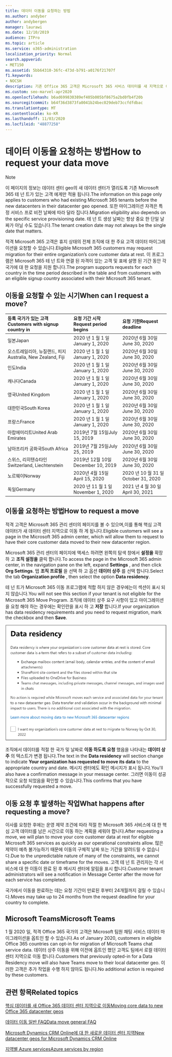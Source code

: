 ```yaml
---
title: 데이터 이동을 요청하는 방법
ms.author: andyber
author: andybergen
manager: laurawi
ms.date: 12/10/2019
audience: ITPro
ms.topic: article
ms.service: o365-administration
localization_priority: Normal
search.appverid:
- MET150
ms.assetid: 5bb64310-36fc-473d-b791-a0176f21707f
f1.keywords:
- NOCSH
description: 기존 Office 365 고객은 Microsoft 365 서비스 데이터를 새 지역으로 이동 하기 위해 해당 국가의 마감 날짜 이전에 요청을 제출 해야 합니다.
ms.custom: seo-marvel-apr2020
ms.openlocfilehash: b6ad699830389ef405b005bf8675a2bd0fb4f20b
ms.sourcegitcommit: b64f36d3873fa0041b24bec029deb73ccfdfdbac
ms.translationtype: MT
ms.contentlocale: ko-KR
ms.lasthandoff: 11/03/2020
ms.locfileid: "48877258"
---
```

# <a name="how-to-request-your-data-move"></a><span data-ttu-id="03712-103">데이터 이동을 요청하는 방법</span><span class="sxs-lookup"><span data-stu-id="03712-103">How to request your data move</span></span>

> [!NOTE]
> <span data-ttu-id="03712-104">이 페이지의 정보는 데이터 센터 geo의 새 데이터 센터가 열리도록 기존 Microsoft 365 테 넌 트가 있는 고객 에게만 적용 됩니다.</span><span class="sxs-lookup"><span data-stu-id="03712-104">The information on this page only applies to customers who had existing Microsoft 365 tenants before the new datacenters in their datacenter geo opened.</span></span> <span data-ttu-id="03712-105">또한 마이그레이션 자격은 특정 서비스 프로 비전 날짜에 따라 달라 집니다.</span><span class="sxs-lookup"><span data-stu-id="03712-105">Migration eligibility also depends on the specific service provisioning date.</span></span>  <span data-ttu-id="03712-106">테 넌 트 생성 날짜는 항상 중요 한 단일 날짜가 아닐 수도 있습니다.</span><span class="sxs-lookup"><span data-stu-id="03712-106">The tenant creation date may not always be the single date that matters.</span></span>
  
<span data-ttu-id="03712-107">적격 Microsoft 365 고객은 휴지 상태의 전체 조직에 대 한 주요 고객 데이터 마이그레이션을 요청할 수 있습니다.</span><span class="sxs-lookup"><span data-stu-id="03712-107">Eligible Microsoft 365 customers may request migration for their entire organization’s core customer data at rest.</span></span>  <span data-ttu-id="03712-108">이 프로그램은 Microsoft 365 테 넌 트와 연결 된 자격이 있는 고객 및 표에 설명 된 기간 동안 각 국가에 대 한 요청을 지원 합니다.</span><span class="sxs-lookup"><span data-stu-id="03712-108">The program supports requests for each country in the time period described in the table and from customers with an eligible signup country associated with their Microsoft 365 tenant.</span></span>
  
## <a name="when-can-i-request-a-move"></a><span data-ttu-id="03712-109">이동을 요청할 수 있는 시기</span><span class="sxs-lookup"><span data-stu-id="03712-109">When can I request a move?</span></span>

| <span data-ttu-id="03712-110">등록 국가가 있는 고객</span><span class="sxs-lookup"><span data-stu-id="03712-110">Customers with signup country in</span></span> | <span data-ttu-id="03712-111">요청 기간 시작</span><span class="sxs-lookup"><span data-stu-id="03712-111">Request period begins</span></span> | <span data-ttu-id="03712-112">요청 기한</span><span class="sxs-lookup"><span data-stu-id="03712-112">Request deadline</span></span> |
|:-----|:-----|:-----|
|<span data-ttu-id="03712-113">일본</span><span class="sxs-lookup"><span data-stu-id="03712-113">Japan</span></span>  <br/> |<span data-ttu-id="03712-114">2020 년 1 월 1 일</span><span class="sxs-lookup"><span data-stu-id="03712-114">January 1, 2020</span></span>  <br/> |<span data-ttu-id="03712-115">2020년 6월 30일</span><span class="sxs-lookup"><span data-stu-id="03712-115">June 30, 2020</span></span>  <br/> |
|<span data-ttu-id="03712-116">오스트레일리아, 뉴질랜드, 피지</span><span class="sxs-lookup"><span data-stu-id="03712-116">Australia, New Zealand, Fiji</span></span>  <br/> |<span data-ttu-id="03712-117">2020 년 1 월 1 일</span><span class="sxs-lookup"><span data-stu-id="03712-117">January 1, 2020</span></span>  <br/> |<span data-ttu-id="03712-118">2020년 6월 30일</span><span class="sxs-lookup"><span data-stu-id="03712-118">June 30, 2020</span></span>  <br/> |
|<span data-ttu-id="03712-119">인도</span><span class="sxs-lookup"><span data-stu-id="03712-119">India</span></span>  <br/> |<span data-ttu-id="03712-120">2020 년 1 월 1 일</span><span class="sxs-lookup"><span data-stu-id="03712-120">January 1, 2020</span></span>  <br/> |<span data-ttu-id="03712-121">2020년 6월 30일</span><span class="sxs-lookup"><span data-stu-id="03712-121">June 30, 2020</span></span>  <br/> |
|<span data-ttu-id="03712-122">캐나다</span><span class="sxs-lookup"><span data-stu-id="03712-122">Canada</span></span>  <br/> |<span data-ttu-id="03712-123">2020 년 1 월 1 일</span><span class="sxs-lookup"><span data-stu-id="03712-123">January 1, 2020</span></span>  <br/> |<span data-ttu-id="03712-124">2020년 6월 30일</span><span class="sxs-lookup"><span data-stu-id="03712-124">June 30, 2020</span></span>  <br/> |
|<span data-ttu-id="03712-125">영국</span><span class="sxs-lookup"><span data-stu-id="03712-125">United Kingdom</span></span>  <br/> |<span data-ttu-id="03712-126">2020 년 1 월 1 일</span><span class="sxs-lookup"><span data-stu-id="03712-126">January 1, 2020</span></span>  <br/> |<span data-ttu-id="03712-127">2020년 6월 30일</span><span class="sxs-lookup"><span data-stu-id="03712-127">June 30, 2020</span></span>  <br/> |
|<span data-ttu-id="03712-128">대한민국</span><span class="sxs-lookup"><span data-stu-id="03712-128">South Korea</span></span>  <br/> |<span data-ttu-id="03712-129">2020 년 1 월 1 일</span><span class="sxs-lookup"><span data-stu-id="03712-129">January 1, 2020</span></span>  <br/> |<span data-ttu-id="03712-130">2020년 6월 30일</span><span class="sxs-lookup"><span data-stu-id="03712-130">June 30, 2020</span></span>  <br/> |
|<span data-ttu-id="03712-131">프랑스</span><span class="sxs-lookup"><span data-stu-id="03712-131">France</span></span>  <br/> |<span data-ttu-id="03712-132">2020 년 1 월 1 일</span><span class="sxs-lookup"><span data-stu-id="03712-132">January 1, 2020</span></span>  <br/> |<span data-ttu-id="03712-133">2020년 6월 30일</span><span class="sxs-lookup"><span data-stu-id="03712-133">June 30, 2020</span></span>  <br/> |
|<span data-ttu-id="03712-134">아랍에미리트</span><span class="sxs-lookup"><span data-stu-id="03712-134">United Arab Emirates</span></span>  <br/> |<span data-ttu-id="03712-135">2019년 7월 15일</span><span class="sxs-lookup"><span data-stu-id="03712-135">July 15, 2019</span></span>  <br/> |<span data-ttu-id="03712-136">2020년 6월 30일</span><span class="sxs-lookup"><span data-stu-id="03712-136">June 30, 2020</span></span>  <br/> |
|<span data-ttu-id="03712-137">남아프리카 공화국</span><span class="sxs-lookup"><span data-stu-id="03712-137">South Africa</span></span>  <br/> |<span data-ttu-id="03712-138">2019년 7월 25일</span><span class="sxs-lookup"><span data-stu-id="03712-138">July 25, 2019</span></span>  <br/> |<span data-ttu-id="03712-139">2020년 6월 30일</span><span class="sxs-lookup"><span data-stu-id="03712-139">June 30, 2020</span></span>  <br/> |
|<span data-ttu-id="03712-140">스위스, 리히텐슈타인</span><span class="sxs-lookup"><span data-stu-id="03712-140">Switzerland, Liechtenstein</span></span>  <br/> |<span data-ttu-id="03712-141">2019년 12월 10일</span><span class="sxs-lookup"><span data-stu-id="03712-141">December 10, 2019</span></span>  <br/> |<span data-ttu-id="03712-142">2020년 6월 30일</span><span class="sxs-lookup"><span data-stu-id="03712-142">June 30, 2020</span></span>  <br/> |
|<span data-ttu-id="03712-143">노르웨이</span><span class="sxs-lookup"><span data-stu-id="03712-143">Norway</span></span>  <br/> |<span data-ttu-id="03712-144">2020년 4월 15일</span><span class="sxs-lookup"><span data-stu-id="03712-144">April 15, 2020</span></span>  <br/> |<span data-ttu-id="03712-145">2020 년 10 월 31 일</span><span class="sxs-lookup"><span data-stu-id="03712-145">October 31, 2020</span></span>  <br/> |
|<span data-ttu-id="03712-146">독일</span><span class="sxs-lookup"><span data-stu-id="03712-146">Germany</span></span>  <br/> |<span data-ttu-id="03712-147">2020 년 11 월 1 일</span><span class="sxs-lookup"><span data-stu-id="03712-147">November 1, 2020</span></span>  <br/> |<span data-ttu-id="03712-148">2021 년 4 월 30 일</span><span class="sxs-lookup"><span data-stu-id="03712-148">April 30, 2021</span></span>  <br/> |

## <a name="how-to-request-a-move"></a><span data-ttu-id="03712-149">이동을 요청하는 방법</span><span class="sxs-lookup"><span data-stu-id="03712-149">How to request a move</span></span>

<span data-ttu-id="03712-150">적격 고객은 Microsoft 365 관리 센터의 페이지를 볼 수 있으며,이를 통해 핵심 고객 데이터가 새 데이터 센터 지역으로 이동 하 게 됩니다.</span><span class="sxs-lookup"><span data-stu-id="03712-150">Eligible customers will see a page in the Microsoft 365 admin center, which will allow them to request to have their core customer data moved to their new datacenter region.</span></span>  
  
<span data-ttu-id="03712-151">Microsoft 365 관리 센터의 페이지에 액세스 하려면 왼쪽의 탐색 창에서 **설정을** 확장 하 고 **조직 설정을** 클릭 합니다.</span><span class="sxs-lookup"><span data-stu-id="03712-151">To access the page in the Microsoft 365 admin center, in the navigation pane on the left, expand **Settings** , and then click **Org Settings**.</span></span>
<span data-ttu-id="03712-152">탭 **조직 프로필** 을 선택 하 고 옵션 **데이터 상주** 를 선택 합니다.</span><span class="sxs-lookup"><span data-stu-id="03712-152">Select the tab **Organization profile** , then select the option **Data residency**.</span></span>
  
<span data-ttu-id="03712-153">테 넌 트가 Microsoft 365 이동 프로그램에 적합 하지 않은 경우에는이 섹션이 표시 되지 않습니다.</span><span class="sxs-lookup"><span data-stu-id="03712-153">You will not see this section if your tenant is not eligible for the Microsoft 365 Move Program.</span></span>  <span data-ttu-id="03712-154">조직에 데이터 상주 요구 사항이 있고 마이그레이션을 요청 해야 하는 경우에는 확인란을 표시 하 고 **저장** 합니다.</span><span class="sxs-lookup"><span data-stu-id="03712-154">If your organization has data residency requirements and you need to request migration, mark the checkbox and then **Save**.</span></span>
  
![데이터 센터 옵트인 작업 화면](../media/dataresidencyflyoutae.jpg)
  
<span data-ttu-id="03712-156">조직에서 데이터를 적절 한 국가 및 날짜로 **이동 하도록 요청** 했음을 나타내는 **데이터 상주** 의 텍스트가 변경 됩니다.</span><span class="sxs-lookup"><span data-stu-id="03712-156">The text in the **Data residency** will section change to indicate **Your organization has requested to move its data** to the appropriate country and date.</span></span> <span data-ttu-id="03712-157">메시지 센터에도 확인 메시지가 표시 됩니다.</span><span class="sxs-lookup"><span data-stu-id="03712-157">You'll also have a confirmation message in your message center.</span></span> <span data-ttu-id="03712-158">그러면 이동이 성공적으로 요청 되었음을 확인할 수 있습니다.</span><span class="sxs-lookup"><span data-stu-id="03712-158">This confirms that you have successfully requested a move.</span></span> 
  
## <a name="what-happens-after-requesting-a-move"></a><span data-ttu-id="03712-159">이동 요청 후 발생하는 작업</span><span class="sxs-lookup"><span data-stu-id="03712-159">What happens after requesting a move?</span></span>

<span data-ttu-id="03712-160">이사를 요청한 후에는 운영 제약 조건에 따라 적절 한 Microsoft 365 서비스에 대 한 핵심 고객 데이터를 남은 시간으로 이동 하는 계획을 세워야 합니다.</span><span class="sxs-lookup"><span data-stu-id="03712-160">After requesting a move, we will plan to move your core customer data at rest for eligible Microsoft 365 services as quickly as our operational constraints allow.</span></span> <span data-ttu-id="03712-161">많은 제약이 예측 불가능하기 때문에 이동의 구체적 날짜 또는 기간을 알려드릴 수 없습니다.</span><span class="sxs-lookup"><span data-stu-id="03712-161">Due to the unpredictable nature of many of the constraints, we cannot share a specific date or timeframe for the moves.</span></span> <span data-ttu-id="03712-162">고객 테 넌 트 관리자는 각 서비스에 대 한 이동이 완료 된 후 메시지 센터에 알림을 표시 합니다.</span><span class="sxs-lookup"><span data-stu-id="03712-162">Customer tenant administrators will see a notification in Message Center after the move for each service has completed.</span></span>
  
<span data-ttu-id="03712-163">국가에서 이동을 완료하는 데는 요청 기간이 만료된 후부터 24개월까지 걸릴 수 있습니다.</span><span class="sxs-lookup"><span data-stu-id="03712-163">Moves may take up to 24 months from the request deadline for your country to complete.</span></span>
  
## <a name="microsoft-teams"></a><span data-ttu-id="03712-164">Microsoft Teams</span><span class="sxs-lookup"><span data-stu-id="03712-164">Microsoft Teams</span></span>

<span data-ttu-id="03712-165">1 월 2020 일, 적격 Office 365 국가의 고객은 Microsoft 팀원 채팅 서비스 데이터 마이그레이션을 옵트인 할 수 있습니다.</span><span class="sxs-lookup"><span data-stu-id="03712-165">As of January 2020, customers in eligible Office 365 countries can opt-in for migration of Microsoft Teams chat service data.</span></span>  <span data-ttu-id="03712-166">데이터 상주 이동을 위해 이전에 옵트인 했던 고객도 팀에서 로컬 데이터 센터 지역으로 이동 합니다.</span><span class="sxs-lookup"><span data-stu-id="03712-166">Customers that previously opted-in for a Data Residency move will also have Teams move to their local datacenter geo.</span></span>  <span data-ttu-id="03712-167">이러한 고객은 추가 작업을 수행 하지 않아도 됩니다.</span><span class="sxs-lookup"><span data-stu-id="03712-167">No additional action is required by these customers.</span></span>

## <a name="related-topics"></a><span data-ttu-id="03712-168">관련 항목</span><span class="sxs-lookup"><span data-stu-id="03712-168">Related topics</span></span>

[<span data-ttu-id="03712-169">핵심 데이터를 새 Office 365 데이터 센터 지역으로 이동</span><span class="sxs-lookup"><span data-stu-id="03712-169">Moving core data to new Office 365 datacenter geos</span></span>](moving-data-to-new-datacenter-geos.md)

[<span data-ttu-id="03712-170">데이터 이동 일반 FAQ</span><span class="sxs-lookup"><span data-stu-id="03712-170">Data move general FAQ</span></span>](data-move-faq.md)

[<span data-ttu-id="03712-171">Microsoft Dynamics CRM Online에 대 한 새로운 데이터 센터 지역</span><span class="sxs-lookup"><span data-stu-id="03712-171">New datacenter geos for Microsoft Dynamics CRM Online</span></span>](https://go.microsoft.com/fwlink/p/?Linkid=615924)
  
[<span data-ttu-id="03712-172">지역별 Azure services</span><span class="sxs-lookup"><span data-stu-id="03712-172">Azure services by region</span></span>](https://azure.microsoft.com/regions/)
  

